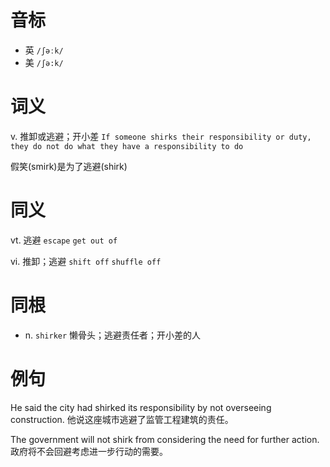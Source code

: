 # 音标

- 英 `/ʃəːk/`
- 美 `/ʃə:k/`

# 词义

v. 推卸或逃避；开小差
`If someone shirks their responsibility or duty, they do not do what they have a responsibility to do`



假笑(smirk)是为了逃避(shirk)

# 同义

vt. 逃避
`escape` `get out of`

vi. 推卸；逃避
`shift off` `shuffle off`

# 同根

- n. `shirker` 懒骨头；逃避责任者；开小差的人

# 例句

He said the city had shirked its responsibility by not overseeing construction.
他说这座城市逃避了监管工程建筑的责任。

The government will not shirk from considering the need for further action.
政府将不会回避考虑进一步行动的需要。


